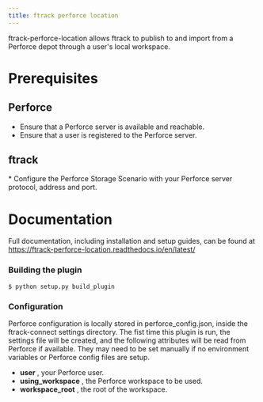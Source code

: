 ```yaml
---
title: ftrack perforce location
---
```


ftrack-perforce-location allows ftrack to publish to and import from a
Perforce depot through a user\'s local workspace.

# Prerequisites

## Perforce

-   Ensure that a Perforce server is available and reachable.
-   Ensure that a user is registered to the Perforce server.

## ftrack

\* Configure the Perforce Storage Scenario with your Perforce server
protocol, address and port.

# Documentation

Full documentation, including installation and setup guides, can be
found at <https://ftrack-perforce-location.readthedocs.io/en/latest/>

### Building the plugin

``` {.bash}
$ python setup.py build_plugin
```

### Configuration

Perforce configuration is locally stored in perforce_config.json, inside
the ftrack-connect settings directory. The fist time this plugin is run,
the settings file will be created, and the following attributes will be
read from Perforce if available. They may need to be set manually if no
environment variables or Perforce config files are setup.

-   **user** , your Perforce user.
-   **using_workspace** , the Perforce workspace to be used.
-   **workspace_root** , the root of the workspace.
